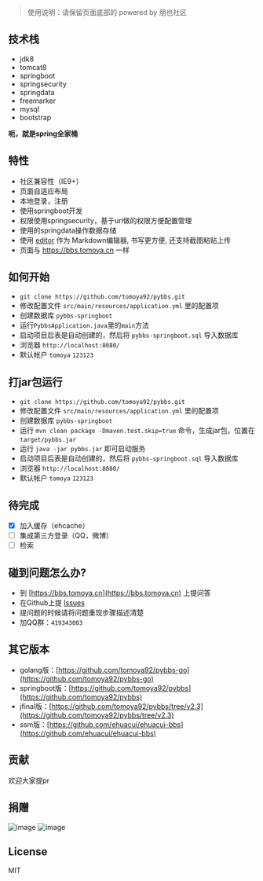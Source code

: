 > 使用说明：请保留页面底部的 powered by 朋也社区

## 技术栈

- jdk8
- tomcat8
- springboot
- springsecurity
- springdata
- freemarker
- mysql
- bootstrap

**呃，就是spring全家桶**

## 特性

- 社区兼容性（IE9+）
- 页面自适应布局
- 本地登录，注册
- 使用springboot开发
- 权限使用springsecurity，基于url做的权限方便配置管理
- 使用的springdata操作数据存储
- 使用 [editor](https://github.com/lepture/editor) 作为 Markdown编辑器, 书写更方便, 还支持截图粘贴上传
- 页面与 https://bbs.tomoya.cn 一样 

## 如何开始

- `git clone https://github.com/tomoya92/pybbs.git`
- 修改配置文件 `src/main/resources/application.yml` 里的配置项
- 创建数据库 `pybbs-springboot`
- 运行`PybbsApplication.java`里的`main`方法
- 启动项目后表是自动创建的，然后将 `pybbs-springboot.sql` 导入数据库
- 浏览器 `http://localhost:8080/`
- 默认帐户 `tomoya` `123123`

## 打jar包运行

- `git clone https://github.com/tomoya92/pybbs.git`
- 修改配置文件 `src/main/resources/application.yml` 里的配置项
- 创建数据库 `pybbs-springboot`
- 运行 `mvn clean package -Dmaven.test.skip=true` 命令，生成jar包，位置在 `target/pybbs.jar`
- 运行 `java -jar pybbs.jar` 即可启动服务
- 启动项目后表是自动创建的，然后将 `pybbs-springboot.sql` 导入数据库
- 浏览器 `http://localhost:8080/`
- 默认帐户 `tomoya` `123123`

## 待完成

- [x] 加入缓存（ehcache）
- [ ] 集成第三方登录（QQ，微博）
- [ ] 检索

## 碰到问题怎么办?

- 到 [https://bbs.tomoya.cn](https://bbs.tomoya.cn) 上提问答
- 在Github上提 [Issues](https://github.com/tomoya92/pybbs/issues)
- 提问题的时候请将问题重现步骤描述清楚
- 加QQ群：`419343003`

## 其它版本

- golang版：[https://github.com/tomoya92/pybbs-go](https://github.com/tomoya92/pybbs-go)
- springboot版：[https://github.com/tomoya92/pybbs](https://github.com/tomoya92/pybbs)
- jfinal版：[https://github.com/tomoya92/pybbs/tree/v2.3](https://github.com/tomoya92/pybbs/tree/v2.3)
- ssm版：[https://github.com/ehuacui/ehuacui-bbs](https://github.com/ehuacui/ehuacui-bbs)

## 贡献

欢迎大家提pr

## 捐赠

![image](https://cloud.githubusercontent.com/assets/6915570/18000010/9283d530-6bae-11e6-8c34-cd27060b9074.png)
![image](https://cloud.githubusercontent.com/assets/6915570/17999995/7c2a4db4-6bae-11e6-891c-4b6bc4f00f4b.png)

## License

MIT

